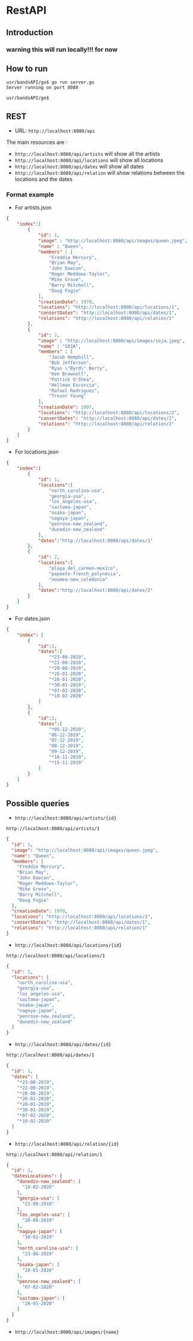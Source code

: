 # RestAPI

## Introduction

### **warning this will run locally!!! for now**

## How to run

```console
usr/bandsAPI/go$ go run server.go
Server running on port 8080

usr/bandsAPI/go$
```

## REST

- URL: `http://localhost:8080/api`

The main resources are :

- `http://localhost:8080/api/artists` will show all the artists
- `http://localhost:8080/api/locations` will show all locations
- `http://localhost:8080/api/dates` will show all dates
- `http://localhost:8080/api/relation` will show relations between the locations and the dates

### Format example

- For artists.json

```json
{
    "index":[
        {
            "id": 1,
            "image" : "http://localhost:8080/api/images/queen.jpeg",
            "name" : "Queen",
            "members" : [
                "Freddie Mercury",
                "Brian May",
                "John Daecon",
                "Roger Meddows-Taylor",
                "Mike Grose",
                "Barry Mitchell",
                "Doug Fogie"
            ],
            "creationDate": 1970,
            "locations": "http://localhost:8080/api/locations/1",
            "consertDates": "http://localhost:8080/api/dates/1",
            "relations": "http://localhost:8080/api/relation/1"
        },
        {
            "id": 2,
            "image" : "http://localhost:8080/api/images/soja.jpeg",
            "name" : "SOJA",
            "members" : [
                "Jacob Hemphill",
                "Bob Jefferson",
                "Ryan \"Byrd\" Berty",
                "Ken Brownell",
                "Patrick O'Shea",
                "Hellman Escorcia",
                "Rafael Rodriguez",
                "Trevor Young"
            ],
            "creationDate": 1997,
            "locations": "http://localhost:8080/api/locations/2",
            "consertDates": "http://localhost:8080/api/dates/2",
            "relations": "http://localhost:8080/api/relation/2"
        }
    ]
}
```

- For locations.json

```json
{
    "index":[
        {
            "id": 1,
            "locations":[
                "north_carolina-usa",
                "georgia-usa",
                "los_angeles-usa",
                "saitama-japan",
                "osaka-japan",
                "nagoya-japan",
                "penrose-new_zealand",
                "dunedin-new_zealand"
            ],
            "dates":"http://localhost:8080/api/dates/1"
        },
        {
            "id": 2,
            "locations":[
                "playa_del_carmen-mexico",
                "papeete-french_polynesia",
                "noumea-new_caledonia"
            ],
            "dates":"http://localhost:8080/api/dates/2"
        }
    ]
}
```

- For dates.json

```json
{
    "index": [
        {
            "id":1,
            "dates":[
                "*23-08-2019",
                "*22-08-2019",
                "*20-08-2019",
                "*26-01-2020",
                "*28-01-2020",
                "*30-01-2019",
                "*07-02-2020",
                "*10-02-2020"
            ]
        },
        {
            "id":2,
            "dates":[
                "*05-12-2019",
                "06-12-2019",
                "07-12-2019",
                "08-12-2019",
                "09-12-2019",
                "*16-11-2019",
                "*15-11-2019"  
            ]
        }
    ]
}
```

## Possible queries

- `http://localhost:8080/api/artists/{id}`

`http://localhost:8080/api/artists/1`

```json
{
  "id": 1,
  "image": "http://localhost:8080/api/images/queen.jpeg",
  "name": "Queen",
  "members": [
    "Freddie Mercury",
    "Brian May",
    "John Daecon",
    "Roger Meddows-Taylor",
    "Mike Grose",
    "Barry Mitchell",
    "Doug Fogie"
  ],
  "creationDate": 1970,
  "locations": "http://localhost:8080/api/locations/1",
  "consertDates": "http://localhost:8080/api/dates/1",
  "relations": "http://localhost:8080/api/relation/1"
}
```

- `http://localhost:8080/api/locations/{id}`

`http://localhost:8080/api/locations/1`

```json
{
  "id": 1,
  "locations": [
    "north_carolina-usa",
    "georgia-usa",
    "los_angeles-usa",
    "saitama-japan",
    "osaka-japan",
    "nagoya-japan",
    "penrose-new_zealand",
    "dunedin-new_zealand"
  ]
}
```

- `http://localhost:8080/api/dates/{id}`

`http://localhost:8080/api/dates/1`

```json
{
  "id": 1,
  "dates": [
    "*23-08-2019",
    "*22-08-2019",
    "*20-08-2019",
    "*26-01-2020",
    "*28-01-2020",
    "*30-01-2019",
    "*07-02-2020",
    "*10-02-2020"
  ]
}
```

- `http://localhost:8080/api/relation/{id}`

`http://localhost:8080/api/relation/1`

```json
{
  "id": 1,
  "datesLocations": {
    "dunedin-new_zealand": [
      "10-02-2020"
    ],
    "georgia-usa": [
      "22-08-2019"
    ],
    "los_angeles-usa": [
      "20-08-2019"
    ],
    "nagoya-japan": [
      "30-01-2019"
    ],
    "north_carolina-usa": [
      "23-08-2019"
    ],
    "osaka-japan": [
      "28-01-2020"
    ],
    "penrose-new_zealand": [
      "07-02-2020"
    ],
    "saitama-japan": [
      "26-01-2020"
    ]
  }
}
```

- `http://localhost:8080/api/images/{name}`
